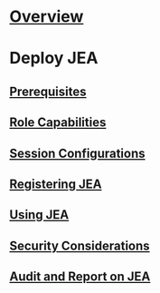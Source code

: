 # [Overview](overview.md)

# Deploy JEA
## [Prerequisites](prerequisites.md)
## [Role Capabilities](role-capabilities.md)
## [Session Configurations](session-configurations.md)
## [Registering JEA](register-jea.md)
## [Using JEA](using-jea.md)
## [Security Considerations](security-considerations.md)
## [Audit and Report on JEA](audit-and-report.md)